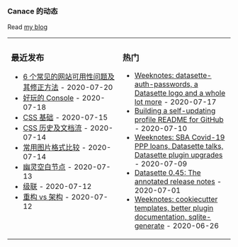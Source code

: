 ### Canace 的动态

Read [my blog](https://canace.site/)

<table><tr><td valign="top" width="50%">

### 最近发布
<!-- recent_releases starts -->
* [6 个常见的网站可用性问题及其修正方法](https://canace.site/2020/07/20/6%E4%B8%AA%E5%B8%B8%E8%A7%81%E7%9A%84%E7%BD%91%E7%AB%99%E5%8F%AF%E7%94%A8%E6%80%A7%E9%97%AE%E9%A2%98%E5%8F%8A%E5%85%B6%E4%BF%AE%E6%AD%A3%E6%96%B9%E6%B3%95/) - 2020-07-20
* [好玩的 Console](https://canace.site/2020/07/18/%E5%A5%BD%E7%8E%A9%E7%9A%84console/) - 2020-07-18
* [CSS 基础](https://canace.site/2020/07/15/css%E5%9F%BA%E6%9C%AC%E6%9C%AF%E8%AF%AD/) - 2020-07-15
* [CSS 历史及文档流](https://canace.site/2020/07/14/CSS%E5%8E%86%E5%8F%B2%E5%8F%8A%E6%96%87%E6%A1%A3%E6%B5%81/) - 2020-07-14
* [常用图片格式比较](https://canace.site/2020/07/14/%E5%B8%B8%E7%94%A8%E5%9B%BE%E7%89%87%E6%A0%BC%E5%BC%8F%E6%AF%94%E8%BE%83/) - 2020-07-14
* [幽灵空白节点](https://canace.site/2020/07/13/%E5%B9%BD%E7%81%B5%E7%A9%BA%E7%99%BD%E8%8A%82%E7%82%B9/) - 2020-07-13
* [级联](https://canace.site/2020/07/12/%E7%BA%A7%E8%81%94/) - 2020-07-12
* [重构 vs 架构](https://canace.site/2020/07/12/%E9%87%8D%E6%9E%84vs%E6%9E%B6%E6%9E%84/) - 2020-07-12
<!-- recent_releases ends -->
<!-- More [recent releases](https://github.com/simonw/simonw/blob/main/releases.md) -->
</td><td valign="top" width="50%">

### 热门
<!-- blog starts -->
* [Weeknotes: datasette-auth-passwords, a Datasette logo and a whole lot more](http://simonwillison.net/2020/Jul/17/weeknotes-datasette-logo/) - 2020-07-17
* [Building a self-updating profile README for GitHub](http://simonwillison.net/2020/Jul/10/self-updating-profile-readme/) - 2020-07-10
* [Weeknotes: SBA Covid-19 PPP loans, Datasette talks, Datasette plugin upgrades](http://simonwillison.net/2020/Jul/9/sba-covid-19-ppp-loans/) - 2020-07-09
* [Datasette 0.45: The annotated release notes](http://simonwillison.net/2020/Jul/1/datasette-045/) - 2020-07-01
* [Weeknotes: cookiecutter templates, better plugin documentation, sqlite-generate](http://simonwillison.net/2020/Jun/26/weeknotes-plugins-sqlite-generate/) - 2020-06-26
<!-- blog ends -->
</td>


